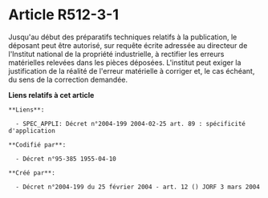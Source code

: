 # Article R512-3-1

Jusqu'au début des préparatifs techniques relatifs à la publication, le déposant peut être autorisé, sur requête écrite
adressée au directeur de l'Institut national de la propriété industrielle, à rectifier les erreurs matérielles relevées dans
les pièces déposées. L'institut peut exiger la justification de la réalité de l'erreur matérielle à corriger et, le cas
échéant, du sens de la correction demandée.

**Liens relatifs à cet article**

	**Liens**:

	  - SPEC_APPLI: Décret n°2004-199 2004-02-25 art. 89 : spécificité d'application

	**Codifié par**:

	  - Décret n°95-385 1955-04-10

	**Créé par**:

	  - Décret n°2004-199 du 25 février 2004 - art. 12 () JORF 3 mars 2004
